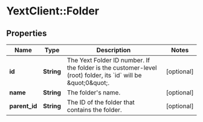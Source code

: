 # YextClient::Folder

## Properties
Name | Type | Description | Notes
------------ | ------------- | ------------- | -------------
**id** | **String** | The Yext Folder ID number. If the folder is the customer-level (root) folder, its &#x60;id&#x60; will be \&quot;0\&quot;. | [optional] 
**name** | **String** | The folder&#39;s name. | [optional] 
**parent_id** | **String** | The ID of the folder that contains the folder. | [optional] 


